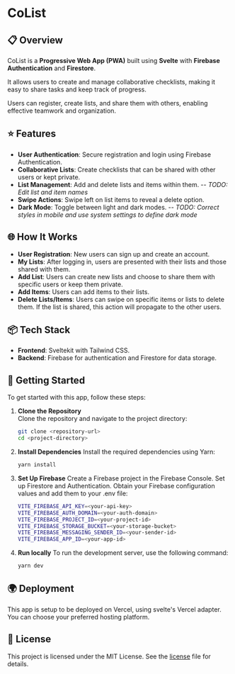 # CoList

## 📋 Overview

CoList is a **Progressive Web App (PWA)** built using **Svelte** with **Firebase Authentication** and **Firestore**.

It allows users to create and manage collaborative checklists, making it easy to share tasks and keep track of progress.

Users can register, create lists, and share them with others, enabling effective teamwork and organization.

## ⭐ Features

- **User Authentication**: Secure registration and login using Firebase Authentication.
- **Collaborative Lists**: Create checklists that can be shared with other users or kept private.
- **List Management**: Add and delete lists and items within them. -- _TODO: Edit list and item names_
- **Swipe Actions**: Swipe left on list items to reveal a delete option.
- **Dark Mode**: Toggle between light and dark modes. -- _TODO: Correct styles in mobile and use system settings to define dark mode_

## 🌐 How It Works

- **User Registration**: New users can sign up and create an account.
- **My Lists**: After logging in, users are presented with their lists and those shared with them.
- **Add List**: Users can create new lists and choose to share them with specific users or keep them private.
- **Add Items**: Users can add items to their lists.
- **Delete Lists/Items**: Users can swipe on specific items or lists to delete them. If the list is shared, this action will propagate to the other users.

## 📦 Tech Stack

- **Frontend**: Sveltekit with Tailwind CSS.
- **Backend**: Firebase for authentication and Firestore for data storage.

## 🚀 Getting Started

To get started with this app, follow these steps:

1. **Clone the Repository**  
   Clone the repository and navigate to the project directory:

   ```bash
   git clone <repository-url>
   cd <project-directory>
   ```

2. **Install Dependencies**
   Install the required dependencies using Yarn:

   ```bash
   yarn install
   ```

3. **Set Up Firebase**
   Create a Firebase project in the Firebase Console.
   Set up Firestore and Authentication.
   Obtain your Firebase configuration values and add them to your .env file:

   ```bash
   VITE_FIREBASE_API_KEY=<your-api-key>
   VITE_FIREBASE_AUTH_DOMAIN=<your-auth-domain>
   VITE_FIREBASE_PROJECT_ID=<your-project-id>
   VITE_FIREBASE_STORAGE_BUCKET=<your-storage-bucket>
   VITE_FIREBASE_MESSAGING_SENDER_ID=<your-sender-id>
   VITE_FIREBASE_APP_ID=<your-app-id>
   ```

4. **Run locally**
   To run the development server, use the following command:

   ```bash
   yarn dev
   ```

## 🌍 Deployment

This app is setup to be deployed on Vercel, using svelte's Vercel adapter.
You can choose your preferred hosting platform.

## 📄 License

This project is licensed under the MIT License. See the [license](.license) file for details.
